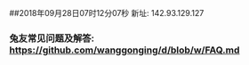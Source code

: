 ##2018年09月28日07时12分07秒 新址: 142.93.129.127
### 兔友常见问题及解答: https://github.com/wanggonging/d/blob/w/FAQ.md
